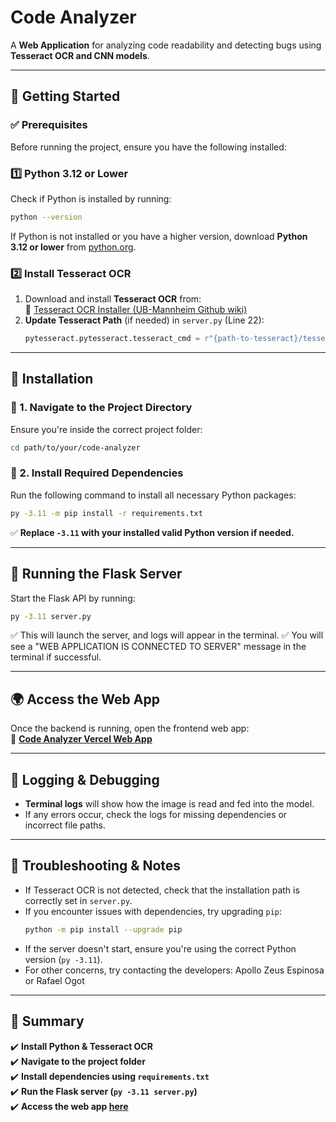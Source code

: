 # **Code Analyzer**

A **Web Application** for analyzing code readability and detecting bugs using **Tesseract OCR and CNN models**.

---

## 🚀 **Getting Started**  

### ✅ **Prerequisites**  
Before running the project, ensure you have the following installed:

### **1️⃣ Python 3.12 or Lower**  
Check if Python is installed by running:  
```sh
python --version
```
If Python is not installed or you have a higher version, download **Python 3.12 or lower** from [python.org](https://www.python.org/downloads/).

### **2️⃣ Install Tesseract OCR**  
1. Download and install **Tesseract OCR** from:  
   🔗 [Tesseract OCR Installer (UB-Mannheim Github wiki)](https://github.com/UB-Mannheim/tesseract/wiki)  
2. **Update Tesseract Path** (if needed) in `server.py` (Line 22):  
   ```python
   pytesseract.pytesseract.tesseract_cmd = r"{path-to-tesseract}/tesseract.exe"
   ```

---

## 🔧 **Installation**

### **📌 1. Navigate to the Project Directory**
Ensure you're inside the correct project folder:  
```sh
cd path/to/your/code-analyzer
```

### **📌 2. Install Required Dependencies**
Run the following command to install all necessary Python packages:  
```sh
py -3.11 -m pip install -r requirements.txt
```
✅ **Replace `-3.11` with your installed valid Python version if needed.**  

---

## 🚀 **Running the Flask Server**
Start the Flask API by running:  
```sh
py -3.11 server.py
```
✅ This will launch the server, and logs will appear in the terminal.
✅ You will see a "WEB APPLICATION IS CONNECTED TO SERVER" message in the terminal if successful.

---

## 🌍 **Access the Web App**
Once the backend is running, open the frontend web app:  
🔗 **[Code Analyzer Vercel Web App](https://codeanalyzerv2.vercel.app/)**  

---

## 📝 **Logging & Debugging**
- **Terminal logs** will show how the image is read and fed into the model.
- If any errors occur, check the logs for missing dependencies or incorrect file paths.

---

## 📌 **Troubleshooting & Notes**
- If Tesseract OCR is not detected, check that the installation path is correctly set in `server.py`.
- If you encounter issues with dependencies, try upgrading `pip`:
  ```sh
  python -m pip install --upgrade pip
  ```
- If the server doesn't start, ensure you're using the correct Python version (`py -3.11`).
- For other concerns, try contacting the developers: Apollo Zeus Espinosa or Rafael Ogot
---

## 🎯 **Summary**
✔️ **Install Python & Tesseract OCR**  
✔️ **Navigate to the project folder**  
✔️ **Install dependencies using `requirements.txt`**  
✔️ **Run the Flask server (`py -3.11 server.py`)**  
✔️ **Access the web app [here](https://codeanalyzerv2.vercel.app/)**  

